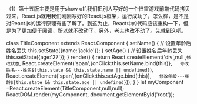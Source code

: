 （1）第十五版主要是用于show off,我们把别人写好的一个扫雷游戏前端代码拷贝过来，React.js就用我们刚刚写好的React.js框架，运行成功了，怎么样，是不是对React.js的运行原理有些了解了。到这为止，React中的代码应该重构一下，但是为了更加便于阅读，所以就不改动了，另外，老夫也改不动了。先就到这吧。

class TitleComponent extends React.Component {
    setName() {
        // 设置年龄后姓名丢失
        this.setState({name:'jackie'});
    }
    setAge() {
        // 设置姓名后年龄丢失
        this.setState({age:'27'});
    }
    render() {
        return React.createElement('div',null ,`修改状态`,
                    React.createElement('span',{onClick:this.setName.bind(this)},`    修改姓名---姓名${this.state && this.state.name || undefined} `),
                    React.createElement('span',{onClick:this.setAge.bind(this)},`    修改年龄---年龄${this.state && this.state.age || undefined} `));
    }
}
let myComponent =React.createElement(TitleComponent,null,null);
ReactDOM.render(myComponent, document.getElementById('root'));

